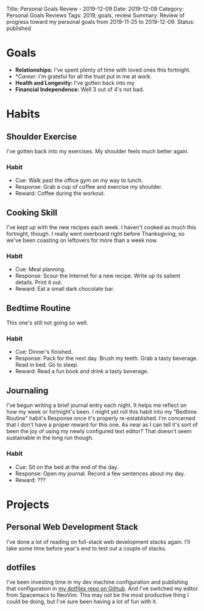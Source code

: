 Title: Personal Goals Review - 2019-12-09
Date: 2019-12-09
Category: Personal Goals Reviews
Tags: 2019, goals, review
Summary: Review of progress toward my personal goals from 2019-11-25 to 2019-12-09.
Status: published

# Goals
* **Relationships:** I've spent plenty of time with loved ones this fortnight.
* **Career:* I'm grateful for all the trust put in me at work.
* **Health and Longevity:** I've gotten back into my 
* **Financial Independence:** Well 3 out of 4's not bad.


# Habits

## Shoulder Exercise
I've gotten back into my exercises. My shoulder feels much better again.
### Habit
* Cue: Walk past the office gym on my way to lunch.
* Response: Grab a cup of coffee and exercise my shoulder.
* Reward: Coffee during the workout.

## Cooking Skill
I've kept up with the new recipes each week. I haven't cooked as much this fortnight, though. I really went overboard right before Thanksgiving, so we've been coasting on leftovers for more than a week now.
### Habit
* Cue: Meal planning.
* Response: Scour the Internet for a new recipe. Write up its salient details. Print it out.
* Reward: Eat a small dark chocolate bar.

## Bedtime Routine
This one's still not going so well.
### Habit
* Cue: Dinner's finished.
* Response: Pack for the next day. Brush my teeth. Grab a tasty beverage. Read in bed. Go to sleep.
* Reward: Read a fun book and drink a tasty beverage.

## Journaling
I've begun writing a brief journal entry each night. It helps me reflect on how my week or fortnight's been. I might yet roll this habit into my "Bedtime Routine" habit's Response once it's properly re-established. I'm concerned that I don't have a proper reward for this one. As near as I can tell it's sort of been the joy of using my newly configured text editor? That doesn't seem sustainable in the long run though.
### Habit
* Cue: Sit on the bed at the end of the day.
* Response: Open my journal. Record a few sentences about my day.
* Reward: ???


# Projects

## Personal Web Development Stack
I've done a lot of reading on full-stack web development stacks again. I'll take some time before year's end to test out a couple of stacks.

## dotfiles
I've been investing time in my dev machine configuration and publishing that configuration in [my dotfiles repo on Github](https://github.com/lucidmachine/dotfiles). And I've switched my editor from Spacemacs to NeoVim. This may not be the most productive thing I could be doing, but I've sure been having a lot of fun with it.
